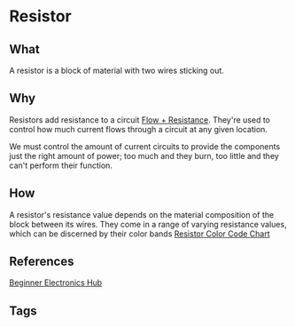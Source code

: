 # Resistor

## What
A resistor is a block of material with two wires sticking out.   

## Why
Resistors add resistance to a circuit [Flow + Resistance](../202305062220). They're used to control how much current flows through a circuit at any given location.  

We must control the amount of current circuits to provide the components just the right amount of power; too much and they burn, too little and they can't perform their function.  

## How
A resistor's resistance value depends on the material composition of the block between its wires. They come in a range of varying resistance values, which can be discerned by their color bands [Resistor Color Code Chart](https://duckduckgo.com/?q=resistor+color+code+chart&t=newext&atb=v344-1&iax=images&ia=images&iai=https%3A%2F%2F1.bp.blogspot.com%2F-FHlvZOYyT7M%2FXnDvoCRj6lI%2FAAAAAAAAATI%2FrKA6gHlUJ8I2263rZBzZsA4f4ejv1JPSgCEwYBhgL%2Fs1600%2FFive%252BBand%252BResistor%252BColour%252BCode.png)

## References
[Beginner Electronics Hub](../202305062158)

## Tags
